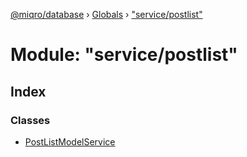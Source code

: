 [@miqro/database](../README.md) › [Globals](../globals.md) › ["service/postlist"](_service_postlist_.md)

# Module: "service/postlist"

## Index

### Classes

* [PostListModelService](../classes/_service_postlist_.postlistmodelservice.md)
